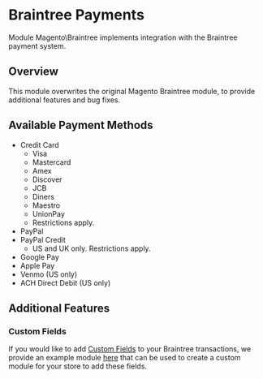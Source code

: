 # Braintree Payments

Module Magento\Braintree implements integration with the Braintree payment system.

## Overview

This module overwrites the original Magento Braintree module, to provide additional features and bug fixes.

## Available Payment Methods
* Credit Card
    * Visa
    * Mastercard
    * Amex
    * Discover
    * JCB
    * Diners
    * Maestro
    * UnionPay
    * Restrictions apply.
* PayPal
* PayPal Credit
    * US and UK only. Restrictions apply.
* Google Pay
* Apple Pay
* Venmo (US only)
* ACH Direct Debit (US only)

## Additional Features

### Custom Fields
If you would like to add [Custom Fields](https://articles.braintreepayments.com/control-panel/custom-fields) to your
Braintree transactions, we provide an example module [here](https://github.com/genecommerce/module-braintree-customfields-example)
that can be used to create a custom module for your store to add these fields.